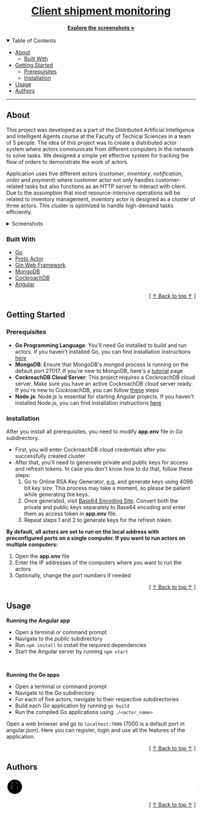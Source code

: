 <h1 align="center">
  <a href="https://github.com/MarkoUljarevic/client-shipment-monitoring-actors">
  Client shipment monitoring
  </a>
</h1>

<div align="center">
  <a href="#about"><strong>Explore the screenshots »</strong></a>
  <br />
  <br />
</div>

<details open="open">
<summary id="table-of-contents">Table of Contents</summary>

- [About](#about)
  - [Built With](#built-with)
- [Getting Started](#getting-started)
  - [Prerequisites](#prerequisites)
  - [Installation](#installation)
- [Usage](#usage)
- [Authors](#authors)

</details>

---

## About
This project was developed as a part of the Distributed Artificial Intelligence and Intelligent Agents course at the Faculty of Techical Sciences in a team of 5 people. The idea of this project was to create a distributed actor system where actors communicate from different computers in the network to solve tasks. We designed a simple yet effective system for tracking the flow of orders to demonstrate the work of actors.
<br>

Application uses five different actors (*customer*, *inventory*, *notification*, *order* and *payment*) where customer actor not only handles customer-related tasks but also functions as an HTTP server to interact with client. Due to the assumption that most resource-intensive operations will be related to inventory management, inventory actor is designed as a cluster of three actors. This cluster is optimized to handle high-demand tasks efficiently.

<details>
<summary>Screenshots</summary>
<br>

| Login Page | Order Page |
| :-: | :--: |
| <img src="images/login_page.png" title="Home Page" width="100%"> | <img src="images/order_page.png" title="Login Page" width="100%"> |

| Ordering Process | Actors Consoles |
| :-: | :-: |
| <img src="images/ordering_process.png" title="Home Page" width="100%"> | <img src="images/consoles.png" title="Login Page" width="100%"> |

</details>

### Built With
- [Go](https://go.dev/)
- [Proto Actor](https://github.com/asynkron/protoactor-go)
- [Gin Web Framework](https://gin-gonic.com/)
- [MongoDB](https://mongodb.com/)
- [CockroachDB](https://cockroachlabs.com/)
- [Angular](https://angular.io/)

<div align="right">[ <a href="#table-of-contents">↑ Back to top ↑</a> ]</div>

## Getting Started

### Prerequisites

- **Go Programming Language**: You'll need Go installed to build and run actors. If you haven't installed Go, you can find installation instructions [here](https://go.dev/doc/install)
- **MongoDB**: Ensure that MongoDB's *mongod* process is running on the default port 27017. If you're new to MongoDB, here's a [tutorial](https://www.mongodb.com/docs/manual/tutorial/) page
- **CockroachDB Cloud Server**: This project requires a CockroachDB cloud server. Make sure you have an active CockroachDB cloud server ready. If you're new to CockroachDB, you can follow [these](https://cockroachlabs.com/docs/stable/build-a-go-app-with-cockroachdb#create-a-free-cluster) steps
- **Node.js**: Node.js is essential for starting Angular projects. If you haven't installed Node.js, you can find installation instructions [here](https://nodejs.org)

### Installation

After you install all prerequisites, you need to modify **app.env** file in *Go* subdirectory.

- First, you will enter CockroachDB cloud credentials after you successfully created cluster
- After that, you'll need to genereate private and public keys for access and refresh tokens. In case you don't know how to do that, follow these steps:
  1. Go to Online RSA Key Generator, [e.g.](https://travistidwell.com/jsencrypt/demo/) and generate keys using 4096 bit key size. This process may take a moment, so please be patient while generating the keys.
  2. Once generated, visit [Base64 Encoding Site](https://www.base64encode.org/). Convert both the private and public keys separately to Base64 encoding and enter them as access token in **app.env** file.
  3. Repeat steps 1 and 2 to generate keys for the refresh token.

**By default, all actors are set to run on the local address with preconfigured ports on a single computer. If you want to run actors on multiple computers:**
  1. Open the **app.env** file
  2. Enter the IP addresses of the computers where you want to run the actors
  3. Optionally, change the port numbers if needed

<div align="right">[ <a href="#table-of-contents">↑ Back to top ↑</a> ]</div>

## Usage

**Running the Angular app**
- Open a terminal or command prompt
- Navigate to the *public* subdirectory
- Run `npm install` to install the required dependencies
- Start the Angular server by running `npm start`

<br>

**Running the Go apps**
- Open a terminal or command prompt
- Navigate to the *Go* subdirectory
- For each of five actors, navigate to their respective subdirectories
- Build each Go application by running `go build`
- Run the compiled Go applications using `./<actor_name>`

Open a web browser and go to `localhost:7000` (7000 is a default port in angular.json). Here you can register, login and use all the features of the application.

<div align="right">[ <a href="#table-of-contents">↑ Back to top ↑</a> ]</div>


## Authors

[![Contributors image](images/contributors.svg)](https://github.com/AT-SmFoYcSNaQ/AT2023/graphs/contributors)

<div align="right">[ <a href="#table-of-contents">↑ Back to top ↑</a> ]</div>
